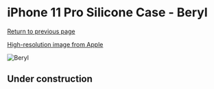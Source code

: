 # iPhone 11 Pro Silicone Case - Beryl

[Return to previous page](/iphone_11)

[High-resolution image from Apple](https://store.storeimages.cdn-apple.com/8756/as-images.apple.com/is/MXM72?wid=4500&hei=4500&fmt=png)

<div style="width: 512px"><img src="/almost_uncompressed/MXM72.webp" alt="Beryl"></div>

## Under construction
